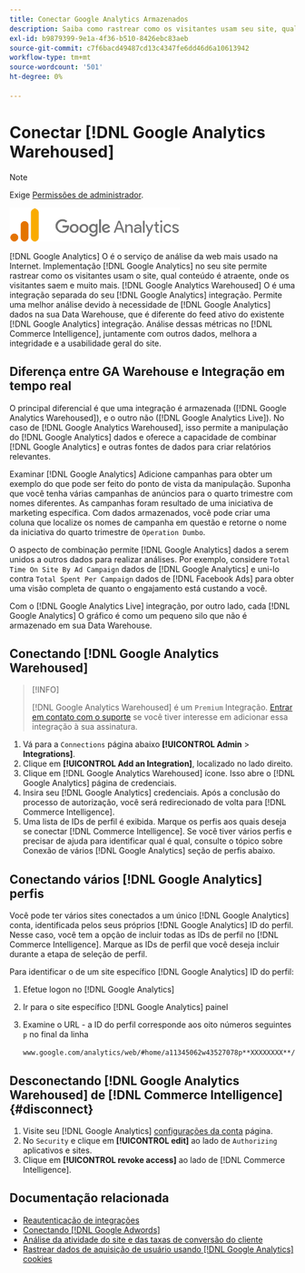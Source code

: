 ```yaml
---
title: Conectar Google Analytics Armazenados
description: Saiba como rastrear como os visitantes usam seu site, qual conteúdo é atraente, onde os visitantes saem e muito mais.
exl-id: b9879399-9e1a-4f36-b510-8426ebc83aeb
source-git-commit: c7f6bacd49487cd13c4347fe6dd46d6a10613942
workflow-type: tm+mt
source-wordcount: '501'
ht-degree: 0%

---
```


# Conectar [!DNL Google Analytics Warehoused]

>[!NOTE]
>
>Exige [Permissões de administrador](../../../administrator/user-management/user-management.md).

![](../../../assets/google-analytics-logo.png)

[!DNL Google Analytics] O é o serviço de análise da web mais usado na Internet. Implementação [!DNL Google Analytics] no seu site permite rastrear como os visitantes usam o site, qual conteúdo é atraente, onde os visitantes saem e muito mais. [!DNL Google Analytics Warehoused] O é uma integração separada do seu [!DNL Google Analytics] integração. Permite uma melhor análise devido à necessidade de [!DNL Google Analytics] dados na sua Data Warehouse, que é diferente do feed ativo do existente [!DNL Google Analytics] integração. Análise dessas métricas no [!DNL Commerce Intelligence], juntamente com outros dados, melhora a integridade e a usabilidade geral do site.

## Diferença entre GA Warehouse e Integração em tempo real

O principal diferencial é que uma integração é armazenada ([!DNL Google Analytics Warehoused]), e o outro não ([!DNL Google Analytics Live]). No caso de [!DNL Google Analytics Warehoused], isso permite a manipulação do [!DNL Google Analytics] dados e oferece a capacidade de combinar [!DNL Google Analytics] e outras fontes de dados para criar relatórios relevantes.

Examinar [!DNL Google Analytics] Adicione campanhas para obter um exemplo do que pode ser feito do ponto de vista da manipulação. Suponha que você tenha várias campanhas de anúncios para o quarto trimestre com nomes diferentes. As campanhas foram resultado de uma iniciativa de marketing específica. Com dados armazenados, você pode criar uma coluna que localize os nomes de campanha em questão e retorne o nome da iniciativa do quarto trimestre de `Operation Dumbo`.

O aspecto de combinação permite [!DNL Google Analytics] dados a serem unidos a outros dados para realizar análises. Por exemplo, considere `Total Time On Site By Ad Campaign` dados de [!DNL Google Analytics] e uni-lo contra `Total Spent Per Campaign` dados de [!DNL Facebook Ads] para obter uma visão completa de quanto o engajamento está custando a você.

Com o [!DNL Google Analytics Live] integração, por outro lado, cada [!DNL Google Analytics] O gráfico é como um pequeno silo que não é armazenado em sua Data Warehouse.

## Conectando [!DNL Google Analytics Warehoused]

>[!INFO]
>
>[!DNL Google Analytics Warehoused] é um `Premium` Integração. [Entrar em contato com o suporte](https://experienceleague.adobe.com/docs/commerce-knowledge-base/kb/troubleshooting/miscellaneous/mbi-service-policies.html) se você tiver interesse em adicionar essa integração à sua assinatura.

1. Vá para a `Connections` página abaixo **[!UICONTROL Admin** > **Integrations]**.
1. Clique em **[!UICONTROL Add an Integration]**, localizado no lado direito.
1. Clique em [!DNL Google Analytics Warehoused] ícone. Isso abre o [!DNL Google Analytics] página de credenciais.
1. Insira seu [!DNL Google Analytics] credenciais. Após a conclusão do processo de autorização, você será redirecionado de volta para [!DNL Commerce Intelligence].
1. Uma lista de IDs de perfil é exibida. Marque os perfis aos quais deseja se conectar [!DNL Commerce Intelligence]. Se você tiver vários perfis e precisar de ajuda para identificar qual é qual, consulte o tópico sobre Conexão de vários [!DNL Google Analytics] seção de perfis abaixo.

## Conectando vários [!DNL Google Analytics] perfis

Você pode ter vários sites conectados a um único [!DNL Google Analytics] conta, identificada pelos seus próprios [!DNL Google Analytics] ID do perfil. Nesse caso, você tem a opção de incluir todas as IDs de perfil no [!DNL Commerce Intelligence]. Marque as IDs de perfil que você deseja incluir durante a etapa de seleção de perfil.

Para identificar o de um site específico [!DNL Google Analytics] ID do perfil:

1. Efetue logon no [!DNL Google Analytics]
1. Ir para o site específico [!DNL Google Analytics] painel
1. Examine o URL - a ID do perfil corresponde aos oito números seguintes `p` no final da linha

   `www.google.com/analytics/web/#home/a11345062w43527078p**XXXXXXXX**/`

## Desconectando [!DNL Google Analytics Warehoused] de [!DNL Commerce Intelligence] {#disconnect}

1. Visite seu [!DNL Google Analytics] [configurações da conta](https://myaccount.google.com/intro) página.
1. No `Security` e clique em **[!UICONTROL edit]** ao lado de `Authorizing` aplicativos e sites.
1. Clique em **[!UICONTROL revoke access]** ao lado de [!DNL Commerce Intelligence].

## Documentação relacionada

* [Reautenticação de integrações](https://experienceleague.adobe.com/docs/commerce-knowledge-base/kb/how-to/mbi-reauthenticating-integrations.html)
* [Conectando [!DNL Google Adwords]](../integrations/google-adwords.md)
* [Análise da atividade do site e das taxas de conversão do cliente](../../analysis/web-act-cust-conversion.md)
* [Rastrear dados de aquisição de usuário usando [!DNL Google Analytics] cookies](../../analysis/google-track-user-acq.md)
